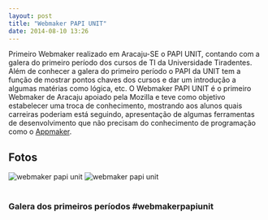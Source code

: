 ```yaml
---
layout: post
title: "Webmaker PAPI UNIT"
date: 2014-08-10 13:26
---
```


<p>
    Primeiro Webmaker realizado em Aracaju-SE o PAPI UNIT, contando com a galera do primeiro período dos cursos de TI da Universidade Tiradentes.

</br>
    Além de conhecer a galera do primeiro período o PAPI da UNIT tem a função de mostrar pontos chaves dos cursos e dar um introdução a algumas matérias como lógica, etc. O Webmaker PAPI UNIT é o primeiro Webmaker de Aracaju apoiado pela Mozilla e teve como objetivo estabelecer uma troca de conhecimento, mostrando aos alunos quais carreiras poderiam está seguindo, apresentação de algumas ferramentas de desenvolvimento que não precisam do conhecimento de programação como o <a href="https://apps.webmaker.org/designer">Appmaker</a>.
</p>
</hr>
<h2>Fotos</h2>
<div>
<img src="http://rafaeltavares.co/public/img/talk_webmaker_1.jpg" alt="webmaker papi unit"/>
<img src="http://rafaeltavares.co/public/img/talk_webmaker_2.jpg" alt="webmaker papi unit"/>
</div>
</br>
<h3>Galera dos primeiros períodos #webmakerpapiunit</h3>
